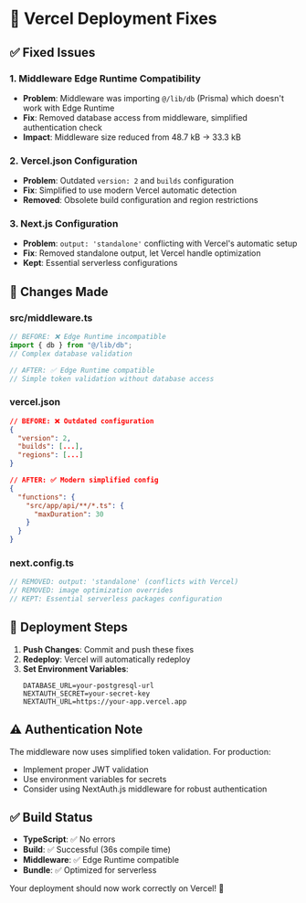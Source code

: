 # 🔧 Vercel Deployment Fixes

## ✅ **Fixed Issues**

### **1. Middleware Edge Runtime Compatibility**

- **Problem**: Middleware was importing `@/lib/db` (Prisma) which doesn't work with Edge Runtime
- **Fix**: Removed database access from middleware, simplified authentication check
- **Impact**: Middleware size reduced from 48.7 kB → 33.3 kB

### **2. Vercel.json Configuration**

- **Problem**: Outdated `version: 2` and `builds` configuration
- **Fix**: Simplified to use modern Vercel automatic detection
- **Removed**: Obsolete build configuration and region restrictions

### **3. Next.js Configuration**

- **Problem**: `output: 'standalone'` conflicting with Vercel's automatic setup
- **Fix**: Removed standalone output, let Vercel handle optimization
- **Kept**: Essential serverless configurations

## 📝 **Changes Made**

### **src/middleware.ts**

```typescript
// BEFORE: ❌ Edge Runtime incompatible
import { db } from "@/lib/db";
// Complex database validation

// AFTER: ✅ Edge Runtime compatible
// Simple token validation without database access
```

### **vercel.json**

```json
// BEFORE: ❌ Outdated configuration
{
  "version": 2,
  "builds": [...],
  "regions": [...]
}

// AFTER: ✅ Modern simplified config
{
  "functions": {
    "src/app/api/**/*.ts": {
      "maxDuration": 30
    }
  }
}
```

### **next.config.ts**

```typescript
// REMOVED: output: 'standalone' (conflicts with Vercel)
// REMOVED: image optimization overrides
// KEPT: Essential serverless packages configuration
```

## 🚀 **Deployment Steps**

1. **Push Changes**: Commit and push these fixes
2. **Redeploy**: Vercel will automatically redeploy
3. **Set Environment Variables**:
   ```
   DATABASE_URL=your-postgresql-url
   NEXTAUTH_SECRET=your-secret-key
   NEXTAUTH_URL=https://your-app.vercel.app
   ```

## ⚠️ **Authentication Note**

The middleware now uses simplified token validation. For production:

- Implement proper JWT validation
- Use environment variables for secrets
- Consider using NextAuth.js middleware for robust authentication

## ✅ **Build Status**

- **TypeScript**: ✅ No errors
- **Build**: ✅ Successful (36s compile time)
- **Middleware**: ✅ Edge Runtime compatible
- **Bundle**: ✅ Optimized for serverless

Your deployment should now work correctly on Vercel! 🎉
